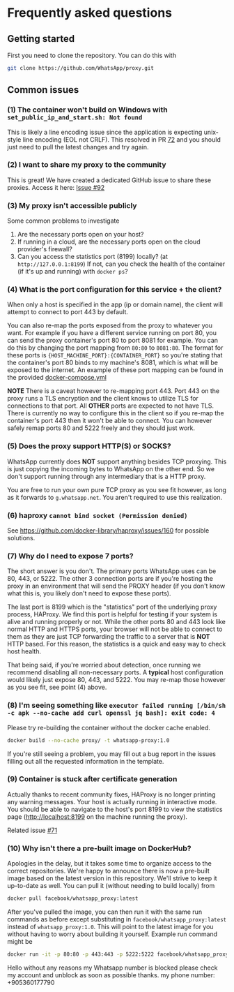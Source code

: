 # Frequently asked questions

## Getting started

First you need to clone the repository. You can do this with

```bash
git clone https://github.com/WhatsApp/proxy.git
```

## Common issues

### (1) The container won't build on Windows with `set_public_ip_and_start.sh: Not found`

This is likely a line encoding issue since the application is expecting unix-style line
encoding (EOL not CRLF). This resolved in PR [72](https://github.com/WhatsApp/proxy/pull/72)
and you should just need to pull the latest changes and try again.

### (2) I want to share my proxy to the community

This is great! We have created a dedicated GitHub issue to share these proxies. Access it here: [Issue #92](https://github.com/WhatsApp/proxy/issues/92)

### (3) My proxy isn't accessible publicly

Some common problems to investigate

1. Are the necessary ports open on your host?
2. If running in a cloud, are the necessary ports open on the cloud provider's firewall?
3. Can you access the statistics port (8199) locally? (at `http://127.0.0.1:8199`) If not, can you check the health of the container (if it's up and running) with `docker ps`?

### (4) What is the port configuration for this service + the client?

When only a host is specified in the app (ip or domain name), the client will attempt to connect to port 443 by default.

You can also re-map the ports exposed from the proxy to whatever you want. For example if you have a different service running on port 80, you can send the proxy container's port 80 to port 8081 for example. You can do this by changing the port mapping from `80:80` to `8081:80`. The format for these ports is `{HOST_MACHINE_PORT}:{CONTAINER_PORT}` so you're stating that
the container's port 80 binds to my machine's 8081, which is what will be exposed to the internet. An example of these port mapping can be found in the provided [docker-compose.yml](https://github.com/WhatsApp/proxy/blob/main/proxy/ops/docker-compose.yml#L14)

**NOTE** There is a caveat however to re-mapping port 443. Port 443 on the proxy runs a TLS encryption and the client knows to utilize TLS for connections to that port. All **OTHER** ports are expected to not have TLS. There is currently no way to configure this in the client so if you re-map the container's port 443 then it won't be able to connect. You can however safely remap ports 80 and 5222 freely and they should just work.

### (5) Does the proxy support HTTP(S) or SOCKS?

WhatsApp currently does **NOT** support anything besides TCP proxying. This is just copying the incoming bytes 
to WhatsApp on the other end. So we don't support running through any intermediary that is a HTTP proxy.

You are free to run your own pure TCP proxy as you see fit however, as long as it forwards to `g.whatsapp.net`. You aren't required to use this realization.

### (6) haproxy `cannot bind socket (Permission denied)`

See https://github.com/docker-library/haproxy/issues/160 for possible solutions.

### (7) Why do I need to expose 7 ports? 

The short answer is you don't. The primary ports WhatsApp uses can be 80, 443, or 5222. The other 3 connection ports are if you're hosting the 
proxy in an environment that will send the PROXY header (if you don't know what this is, you likely don't need to expose these ports). 

The last port is 8199 which is the "statistics" port of the underlying proxy process, HAProxy. We find this port is helpful for testing if your system is alive
and running properly or not. While the other ports 80 and 443 look like normal HTTP and HTTPS ports, your browser will not be able to connect to them as they
are just TCP forwarding the traffic to a server that is **NOT** HTTP based. For this reason, the statistics is a quick and easy way to check host health. 

That being said, if you're worried about detection, once running we recommend disabling all non-necessary ports. A **typical** host configuration would likely
just expose 80, 443, and 5222. You may re-map those however as you see fit, see point (4) above.

### (8) I'm seeing something like `executor failed running [/bin/sh -c apk --no-cache add curl openssl jq bash]: exit code: 4`

Please try re-building the container without the docker cache enabled.

```bash
docker build --no-cache proxy/ -t whatsapp-proxy:1.0
```

If you're still seeing a problem, you may fill out a bug report in the issues filling out all the requested information in the template.

### (9) Container is stuck after certificate generation

Actually thanks to recent community fixes, HAProxy is no longer printing 
any warning messages. Your host is actually running in interactive mode. You should be able to navigate to the host's port 8199 to view the statistics page ([http://localhost:8199](http://localhost:8199) on the machine running the proxy).

Related issue [#71](https://github.com/WhatsApp/proxy/issues/71)

### (10) Why isn't there a pre-built image on DockerHub?

Apologies in the delay, but it takes some time to organize access to the 
correct repositories. We're happy to announce there is now a pre-built image
based on the latest version in this repository. We'll strive to keep it
up-to-date as well. You can pull it (without needing to build locally) from

```bash
docker pull facebook/whatsapp_proxy:latest
```

After you've pulled the image, you can then run it with the same run commands as before except substituting in `facebook/whatsapp_proxy:latest` instead of `whatsapp_proxy:1.0`. This will point to the latest image for you without having to worry about building it yourself. Example run command might be

```bash
docker run -it -p 80:80 -p 443:443 -p 5222:5222 facebook/whatsapp_proxy:latest
```
Hello without any reasons my Whatsapp number is blocked please check my account and unblock as soon as possible thanks. my phone number: +905360177790
